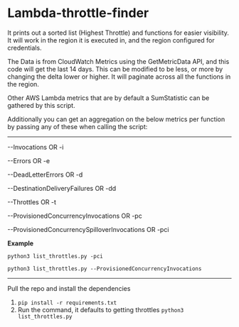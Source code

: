 # Lambda-throttle-finder
It prints out a sorted list (Highest Throttle) and functions for easier visibility. It will work in the region it is executed in, and the region configured for credentials.

The Data is from CloudWatch Metrics using the GetMetricData API, and this code will get the last 14 days. This can be modified to be less, or more by changing the delta lower or higher. 
It will paginate across all the functions in the region.

Other AWS Lambda metrics that are by default a SumStatistic can be gathered by this script.

Additionally you can get an aggregation on the below metrics per function by passing any of these when calling the script:

---
--Invocations OR -i 

--Errors OR -e

--DeadLetterErrors OR -d

--DestinationDeliveryFailures OR -dd

--Throttles OR -t

--ProvisionedConcurrencyInvocations OR -pc

--ProvisionedConcurrencySpilloverInvocations OR -pci

**Example**

```python3 list_throttles.py -pci```

```python3 list_throttles.py --ProvisionedConcurrencyInvocations```

---

Pull the repo and install the dependencies

1. ```pip install -r requirements.txt```
2. Run the command, it defaults to getting throttles ```python3 list_throttles.py```
